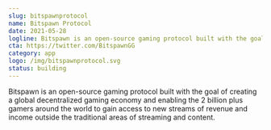 ```yaml
---
slug: bitspawnprotocol
name: Bitspawn Protocol
date: 2021-05-28
logline: Bitspawn is an open-source gaming protocol built with the goal of creating a global decentralized gaming economy and enabling the 2 billion plus gamers around the world to gain access to new streams of revenue and income outside the traditional areas of streaming and content.
cta: https://twitter.com/BitspawnGG
category: app 
logo: /img/bitspawnprotocol.svg
status: building
---
```


Bitspawn is an open-source gaming protocol built with the goal of creating a global decentralized gaming economy and enabling the 2 billion plus gamers around the world to gain access to new streams of revenue and income outside the traditional areas of streaming and content.
